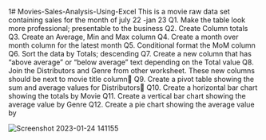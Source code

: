 1# Movies-Sales-Analysis-Using-Excel
This is a movie raw data set containing sales for the month of july 22 -jan 23
Q1. Make the table look more professional; presentable to the business
Q2. Create Column totals
Q3. Create an Average, Min and Max column
Q4. Create a month over month column for the latest month
Q5. Conditional format the MoM column
Q6. Sort the data by Totals; descending
Q7. Create a new column that has “above average” or “below average” text depending on the Total value
Q8. Join the Distributors and Genre from other worksheet. These new columns should be next to movie title column
Q9. Create a pivot table showing the sum and average values for Distributors
Q10. Create a horizontal bar chart showing the totals by Movie
Q11. Create a vertical bar chart showing the average value by Genre
Q12. Create a pie chart showing the average value by 

![Screenshot 2023-01-24 141155](https://user-images.githubusercontent.com/124888942/218719988-2b46e594-cd86-4d2c-97e0-dd42e2deeaf5.png)
